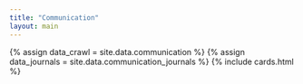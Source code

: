 ```yaml
---
title: "Communication"
layout: main
---
```


{% assign data_crawl = site.data.communication %} 
{% assign data_journals = site.data.communication_journals %} 
{% include cards.html %}
